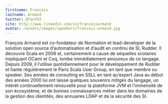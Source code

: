 ```yaml
---
firstname: Francois
lastname: Armand
twitter: @fanf42
site: http://www.linkedin.com/in/francoisarmand
avatar: /assets/images/speakers/francois-armand.jpg
---
```


François Armand est co-fondateur de Normation et lead-developer de la solution open source d’automatisation et d’audit en continu de SI, Rudder.
Il découvre Scala en 2006 et, certainement à cause de séquelles scolaires impliquant OCaml et Coq, tombe immédiatement amoureux de ce langage. Depuis 2009, il l’utilise quotidiennement pour le développement de Rudder et hante régulièrement le Paris Scala User Group, en tant que membre ou speaker.
Ses années de consulting en SSLL en tant qu’expert Java au début des années 2000 lui ont laissé quelques souvenirs mitigés du langage, un intérêt continuellement renouvellé pour la plateforme JVM et l’immensité de son écosystème, et de bonnes connaissances métier dans les domaines de la gestion des identités, des annuaires LDAP et de la sécurité des SI.